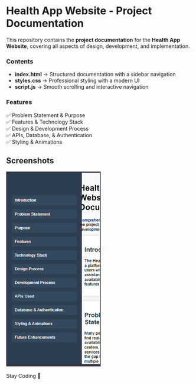 # **Health App Website - Project Documentation**  

This repository contains the **project documentation** for the **Health App Website**, covering all aspects of design, development, and implementation.  

### **Contents**  
- **index.html** → Structured documentation with a sidebar navigation  
- **styles.css** → Professional styling with a modern UI  
- **script.js** → Smooth scrolling and interactive navigation  

### **Features**  
✅ Problem Statement & Purpose  
✅ Features & Technology Stack  
✅ Design & Development Process  
✅ APIs, Database, & Authentication  
✅ Styling & Animations  

## Screenshots

![App Screenshot](image.png)

Stay Coding 💖
